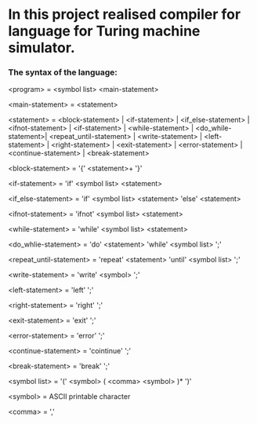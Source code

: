 # In this project realised compiler for language for Turing machine simulator.

### The syntax of the language:

\<program\> = \<symbol list\> \<main-statement\>

\<main-statement\> = \<statement\>

\<statement\> =  \<block-statement\> | \<if-statement\> | \<if_else-statement\> | \<ifnot-statement\> | \<if-statement\> | \<while-statement\> | \<do_while-statement\>| \<repeat_until-statement\> | \<write-statement\> | \<left-statement\> | \<right-statement\> | \<exit-statement\> | \<error-statement\> | \<continue-statement\> | \<break-statement\>
              
\<block-statement\> = '{' \<statement\>+ '}'
  
\<if-statement\> = 'if' \<symbol list\> \<statement\>

\<if_else-statement\> = 'if' \<symbol list\> \<statement\> 'else' \<statement\>
              
\<ifnot-statement\> = 'ifnot' \<symbol list\>  \<statement\>
              
\<while-statement\> = 'while' \<symbol list\> \<statement\>

\<do_whlie-statement\> = 'do' \<statement\> 'while' \<symbol list\> ';'

\<repeat_until-statement\> = 'repeat' \<statement\> 'until' \<symbol list\> ';'
              
\<write-statement\> = 'write' \<symbol\> ';'
              
\<left-statement\> = 'left' ';'
              
\<right-statement\> = 'right' ';'
              
\<exit-statement\> = 'exit' ';'
              
\<error-statement\> = 'error' ';'
              
\<continue-statement\> = 'cointinue' ';'

\<break-statement\> = 'break' ';'
              
\<symbol list\> = '(' \<symbol\> ( \<comma\> \<symbol\> )* ')'

\<symbol\> =  ASCII printable character

\<comma\> = ','  
                            
              

              
              
              
              
              
              
